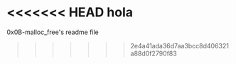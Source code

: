 <<<<<<< HEAD
hola
=======
0x0B-malloc_free's readme file
>>>>>>> 2e4a41ada36d7aa3bcc8d406321a88d0f2790f83
